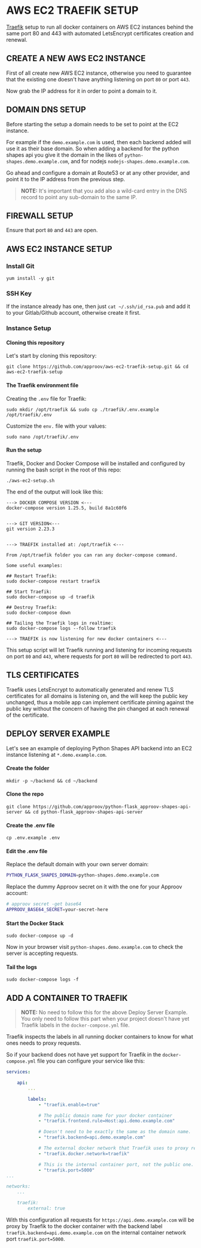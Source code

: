 # AWS EC2 TRAEFIK SETUP

[Traefik](https://containo.us/traefik/) setup to run all docker containers on AWS EC2 instances behind the same port 80 and 443 with automated LetsEncrypt certificates creation and renewal.


## CREATE A NEW AWS EC2 INSTANCE

First of all create new AWS EC2 instance, otherwise you need to guarantee that the existing one doesn't have anything listening on port `80` or port `443`.

Now grab the IP address for it in order to point a domain to it.


## DOMAIN DNS SETUP

Before starting the setup a domain needs to be set to point at the EC2 instance.

For example if the `demo.example.com` is used, then each backend added will use it as their base domain. So when adding a backend for the python shapes api you give it the domain in the likes of `python-shapes.demo.example.com`, and for nodejs `nodejs-shapes.demo.example.com`.

Go ahead and configure a domain at Route53 or at any other provider, and point it to the IP address from the previous step.

> **NOTE:** It's important that you add also a wild-card entry in the DNS record to point any sub-domain to the same IP.


## FIREWALL SETUP

Ensure that port `80` and `443` are open.


## AWS EC2 INSTANCE SETUP

### Install Git

```
yum install -y git
```

### SSH Key

If the instance already has one, then just `cat ~/.ssh/id_rsa.pub` and add it to your Gitlab/Github account, otherwise create it first.


### Instance Setup

#### Cloning this repository

Let's start by cloning this repository:

```
git clone https://github.com/approov/aws-ec2-traefik-setup.git && cd aws-ec2-traefik-setup
```

#### The Traefik environment file

Creating the `.env` file for Traefik:

```
sudo mkdir /opt/traefik && sudo cp ./traefik/.env.example /opt/traefik/.env
```

Customize the `env.` file with your values:

```
sudo nano /opt/traefik/.env
```

#### Run the setup

Traefik, Docker and Docker Compose will be installed and configured by running the bash script in the root of this repo:

```
./aws-ec2-setup.sh
```

The end of the output will look like this:

```
---> DOCKER COMPOSE VERSION <---
docker-compose version 1.25.5, build 8a1c60f6


---> GIT VERSION<---
git version 2.23.3


---> TRAEFIK installed at: /opt/traefik <---

From /opt/traefik folder you can ran any docker-compose command.

Some useful examples:

## Restart Traefik:
sudo docker-compose restart traefik

## Start Traefik:
sudo docker-compose up -d traefik

## Destroy Traefik:
sudo docker-compose down

## Tailing the Traefik logs in realtime:
sudo docker-compose logs --follow traefik

---> TRAEFIK is now listening for new docker containers <---
```

This setup script will let Traefik running and listening for incoming requests on port `80` and `443`, where requests for port `80` will be redirected to port `443`.


## TLS CERTIFICATES

Traefik uses LetsEncrypt to automatically generated and renew TLS certificates for all domains is listening on, and the will keep the public key unchanged, thus a mobile app can implement certificate pinning against the public key without the concern of having the pin changed at each renewal of the certificate.


## DEPLOY SERVER EXAMPLE

Let's see an example of deploying Python Shapes API backend into an EC2 instance listening at `*.demo.example.com`.

#### Create the folder

```
mkdir -p ~/backend && cd ~/backend
```

#### Clone the repo

```
git clone https://github.com/approov/python-flask_approov-shapes-api-server && cd python-flask_approov-shapes-api-server
```

#### Create the .env file

```
cp .env.example .env
```

#### Edit the .env file

Replace the default domain with your own server domain:

```bash
PYTHON_FLASK_SHAPES_DOMAIN=python-shapes.demo.example.com
```

Replace the dummy Approov secret on it with the one for your Approov account:

```bash
# approov secret -get base64
APPROOV_BASE64_SECRET=your-secret-here
```

#### Start the Docker Stack

```
sudo docker-compose up -d
```

Now in your browser visit `python-shapes.demo.example.com` to check the server is accepting requests.

#### Tail the logs

```
sudo docker-compose logs -f
```

## ADD A CONTAINER TO TRAEFIK

> **NOTE:** No need to follow this for the above Deploy Server Example. You only need to follow this part when your project doesn't have yet Traefik labels in the `docker-compose.yml` file.

Traefik inspects the labels in all running docker containers to know for what ones needs to proxy requests.

So if your backend does not have yet support for Traefik in the `docker-compose.yml` file you can configure your service like this:

```yml
services:

    api:
        ...

        labels:
            - "traefik.enable=true"

            # The public domain name for your docker container
            - "traefik.frontend.rule=Host:api.demo.example.com"

            # Doesn't need to be exactly the same as the domain name.
            - "traefik.backend=api.demo.example.com"

            # The external docker network that Traefik uses to proxy request to containers.
            - "traefik.docker.network=traefik"

            # This is the internal container port, not the public one.
            - "traefik.port=5000"
...

networks:
    ...

    traefik:
        external: true

```

With this configuration all requests for `https://api.demo.example.com` will be proxy by Traefik to the docker container with the backend label `traefik.backend=api.demo.example.com` on the internal container network port `traefik.port=5000`.
